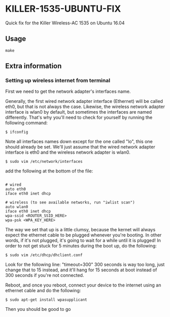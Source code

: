 # KILLER-1535-UBUNTU-FIX
Quick fix for the Killer Wireless-AC 1535 on Ubuntu 16.04

## Usage
` make `

## Extra information
### Setting up wireless internet from terminal
First we need to get the network adapter's interfaces name.

Generally, the first wired network adapter interface (Ethernet) will be called eth0, but that
is not always the case. Likewise, the wireless network adapter interface is
wlan0 by default, but sometimes the interfaces are named differently. That's why you'll need to check for yourself by
running the following command:

`$ ifconfig`


Note all interfaces names down except for the one called "lo", this one should
already be set.
We'll just assume that the wired network adapter interface is eth0 and the wireless
network adapter is wlan0.

`$ sudo vim /etc/network/interfaces`

add the following at the bottom of the file:

```

# wired 
auto eth0 
iface eth0 inet dhcp

# wireless (to see available networks, run "iwlist scan")
auto wlan0
iface eth0 inet dhcp
wpa-ssid <ROUTER_SSID_HERE>
wpa-psk <WPA_KEY_HERE>

```

The way we set that up is a little clumsy, because the kernet will always
expect the ethernet cable to be plugged whenever you're booting. 
In other words, if it's not plugged, it's going to wait for a while until it
is plugged!
In order to not get stuck for 5 minutes during the boot up, do the following:

`$ sudo vim /etc/dhcp/dhclient.conf`

Look for the following line: "timeout=300"
300 seconds is way too long, just change that to 15 instead, and it'll hang
for 15 seconds at boot instead of 300 seconds if you're not connected.

Reboot, and once you reboot, connect your device to the internet using an
ethernet cable and do the following:

`$ sudo apt-get install wpasupplicant`

Then you should be good to go
